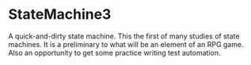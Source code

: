 # StateMachine3
A quick-and-dirty state machine.
This the first of many studies of state machines.  It is a preliminary to what will be an element of an RPG game.  Also an opportunity to get some practice writing test automation.
